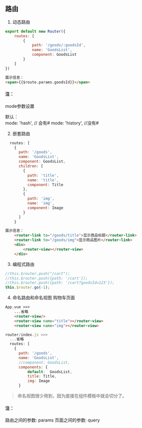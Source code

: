 ## 路由
1. 动态路由
```js
export default new Router({
    routes: [
        {
            path: '/goods/:goodsId',
            name: 'GoodsList',
            component: GoodsList
        }
    ]
})
```
```html
展示信息：
<span>{{$route.params.goodsId}}</span>
```
#### 注：
mode参数设置

默认：  
    mode: 'hash', // 会有#
    mode: 'history', //没有#

2. 嵌套路由
```js
  routes: [
    {
      path: '/goods',
      name: 'GoodsList',
      component: GoodsList,
      children: [
        {
          path: 'title',
          name: 'title',
          component: Title
        },
        {
          path: 'img',
          name: 'img',
          component: Image
        }
      ]
    }
```
```html
展示信息：
    <router-link to="/goods/title">显示商品标题</router-link>
    <router-link to="/goods/img">显示商品图片</router-link>
    <div>
        <router-view></router-view>
    </div>
```
3. 编程式路由
```js
//this.$router.push("/cart");
//this.$router.push({path: '/cart'});
//this.$router.push({path: '/cart?goodsId=123'});
this.$router.go(-1);
```
4. 命名路由和命名视图
<router-link :to="{name:'cart'，params: {cardId: 123}}">购物车页面</router-link>
```html
App.vue >>>
    ...省略
    <router-view/>
    <router-view name="title"></router-view>
    <router-view name="img"></router-view>
```
```js
router/index.js >>>
  ...省略
  routes: [
    {
      path: '/goods',
      name: 'GoodsList',
      //component: GoodsList,
      components: {
          default:  GoodsList,
          title: Title,
          img: Image
      }
```
> 命名视图很少用到，因为直接在组件模板中就会切分了。

#### 注：
路由之间的参数: params
页面之间的参数: query